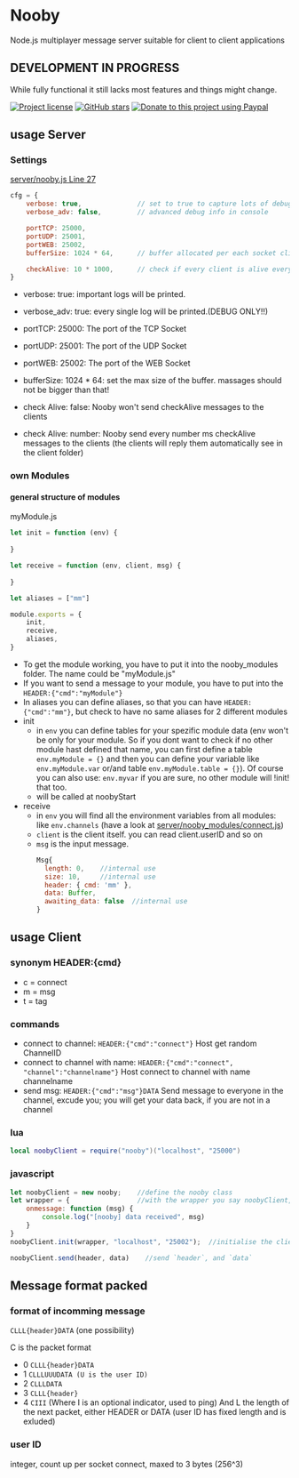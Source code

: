 # Nooby
Node.js multiplayer message server suitable for client to client applications

## DEVELOPMENT IN PROGRESS
While fully functional it still lacks most features and things might change.

[![Project license](https://img.shields.io/github/license/Luke100000/Nooby?style=flat-square)](https://github.com/Luke100000/Nooby/blob/master/LICENSE)
[![GitHub stars](https://img.shields.io/github/stars/Luke100000/Nooby?style=flat-square&logo=github)](https://github.com/Luke100000/Nooby/stargazers)
[![Donate to this project using Paypal](https://img.shields.io/badge/paypal-donate-blue.svg?style=flat-square&logo=paypal)](https://paypal.me/pools/c/8pAvKwQbHm)

## usage Server
### Settings
[server/nooby.js Line 27](server/nooby.js#L27)
```js
cfg = {
    verbose: true,              // set to true to capture lots of debug info
    verbose_adv: false,         // advanced debug info in console

    portTCP: 25000,
    portUDP: 25001,
    portWEB: 25002,
    bufferSize: 1024 * 64,      // buffer allocated per each socket client

    checkAlive: 10 * 1000,      // check if every client is alive every 10 seconds
}
```
- verbose: true: important logs will be printed. 
- verbose_adv: true: every single log will be printed.(DEBUG ONLY!!)

- portTCP: 25000: The port of the TCP Socket
- portUDP: 25001: The port of the UDP Socket
- portWEB: 25002: The port of the WEB Socket
- bufferSize: 1024 * 64: set the max size of the buffer. massages should not be bigger than that!

- check Alive: false: Nooby won't send checkAlive messages to the clients
- check Alive: number: Nooby send every number ms checkAlive messages to the clients (the clients will reply them automatically see in the client folder)

### own Modules
#### general structure of modules
myModule.js
```js
let init = function (env) {
    
}

let receive = function (env, client, msg) {
    
}

let aliases = ["mm"]

module.exports = {
    init,
    receive,
    aliases,
}
```
- To get the module working, you have to put it into the nooby_modules folder. The name could be "myModule.js"
- If you want to send a message to your module, you have to put into the `HEADER:{"cmd":"myModule"}`
- In aliases you can define aliases, so that you can have `HEADER:{"cmd":"mm"}`, but check to have no same aliases for 2 different modules
- init
  - in `env` you can define tables for your spezific module data (env won't be only for your module. So if you dont want to check if no other module hast defined that name, you can first define a table `env.myModule = {}` and then you can define your variable like `env.myModule.var` or/and table `env.myModule.table = {}`). Of course you can also use: `env.myvar` if you are sure, no other module will !init! that too.
  - will be called at noobyStart
- receive
  - in `env` you will find all the environment variables from all modules: like `env.channels` (have a look at [server/nooby_modules/connect.js](server/nooby_modules/connect.js))
  - `client` is the client itself. you can read client.userID and so on
  - `msg` is the input message.
    ```js
    Msg{
      length: 0,    //internal use
      size: 10,     //internal use
      header: { cmd: 'mm' },
      data: Buffer,
      awaiting_data: false  //internal use
    }
    ```


## usage Client
### synonym HEADER:{cmd}
- c = connect
- m = msg
- t = tag

### commands
- connect to channel: `HEADER:{"cmd":"connect"}` Host get random ChannelID
- connect to channel with name: `HEADER:{"cmd":"connect", "channel":"channelname"}` Host connect to channel with name channelname
- send msg: `HEADER:{"cmd":"msg"}DATA` Send message to everyone in the channel, excude you; you will get your data back, if you are not in a channel

### lua
```lua
local noobyClient = require("nooby")("localhost", "25000")


```

### javascript
```js
let noobyClient = new nooby;    //define the nooby class
let wrapper = {                 //with the wrapper you say noobyClient, what to do, when noobyClient gets a message
    onmessage: function (msg) {
        console.log("[nooby] data received", msg)
    }
}
noobyClient.init(wrapper, "localhost", "25002");  //initialise the client. The Port must be WebSocket

noobyClient.send(header, data)    //send `header`, and `data`
```

## Message format packed
### format of incomming message
`CLLL{header}DATA` (one possibility)

C is the packet format
- 0    `CLLL{header}DATA`
- 1    `CLLLUUUDATA (U is the user ID)`
- 2    `CLLLDATA`
- 3    `CLLL{header}`
- 4    `CIII` (Where I is an optional indicator, used to ping)
And L the length of the next packet, either HEADER or DATA (user ID has fixed length and is exluded)
    

### user ID
integer, count up per socket connect, maxed to 3 bytes (256^3)
